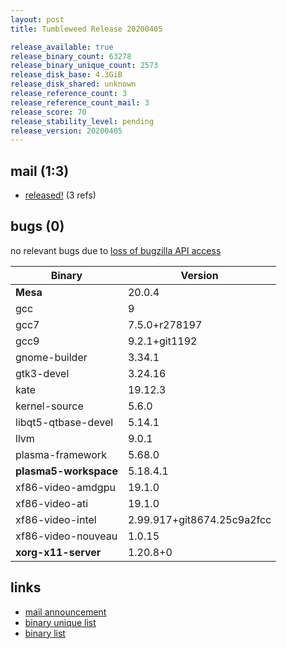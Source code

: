```yaml
---
layout: post
title: Tumbleweed Release 20200405

release_available: true
release_binary_count: 63278
release_binary_unique_count: 2573
release_disk_base: 4.3GiB
release_disk_shared: unknown
release_reference_count: 3
release_reference_count_mail: 3
release_score: 70
release_stability_level: pending
release_version: 20200405
---
```


## mail (1:3)

- [released!](https://lists.opensuse.org/opensuse-factory/2020-04/msg00138.html) (3 refs)

## bugs (0)

<!--more-->

no relevant bugs due to [loss of bugzilla API access](https://bugzilla.opensuse.org/show_bug.cgi?id=1157722)

Binary | Version
--- | ---
**Mesa** | 20.0.4
gcc | 9
gcc7 | 7.5.0+r278197
gcc9 | 9.2.1+git1192
gnome-builder | 3.34.1
gtk3-devel | 3.24.16
kate | 19.12.3
kernel-source | 5.6.0
libqt5-qtbase-devel | 5.14.1
llvm | 9.0.1
plasma-framework | 5.68.0
**plasma5-workspace** | 5.18.4.1
xf86-video-amdgpu | 19.1.0
xf86-video-ati | 19.1.0
xf86-video-intel | 2.99.917+git8674.25c9a2fcc
xf86-video-nouveau | 1.0.15
**xorg-x11-server** | 1.20.8+0

## links

- [mail announcement](https://lists.opensuse.org/opensuse-factory/2020-04/msg00105.html)
- [binary unique list](http://download.opensuse.org/history/20200405/rpm.unique.list)
- [binary list](http://download.opensuse.org/history/20200405/rpm.list)
